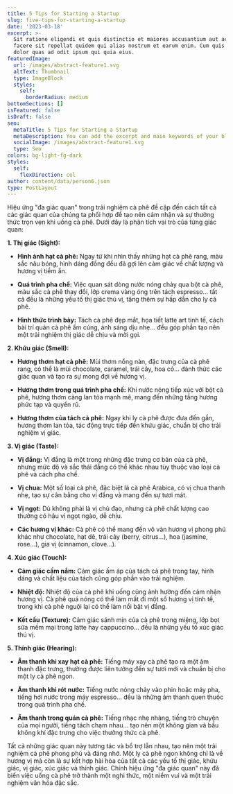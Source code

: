 ```yaml
---
title: 5 Tips for Starting a Startup
slug: five-tips-for-starting-a-startup
date: '2023-03-18'
excerpt: >-
  Sit ratione eligendi et quis distinctio et maiores accusantium aut accusamus
  facere sit repellat quidem qui alias nostrum et earum enim. Cum quis sint eos
  dolor quas ad odit ipsum qui quia eius.
featuredImage:
  url: /images/abstract-feature1.svg
  altText: Thumbnail
  type: ImageBlock
  styles:
    self:
      borderRadius: medium
bottomSections: []
isFeatured: false
isDraft: false
seo:
  metaTitle: 5 Tips for Starting a Startup
  metaDescription: You can add the excerpt and main keywords of your blog post here.
  socialImage: /images/abstract-feature1.svg
  type: Seo
colors: bg-light-fg-dark
styles:
  self:
    flexDirection: col
author: content/data/person6.json
type: PostLayout
---
```

Hiệu ứng "đa giác quan" trong trải nghiệm cà phê đề cập đến cách tất cả các giác quan của chúng ta phối hợp để tạo nên cảm nhận và sự thưởng thức trọn vẹn khi uống cà phê. Dưới đây là phân tích vai trò của từng giác quan:

**1. Thị giác (Sight):**

*   **Hình ảnh hạt cà phê:** Ngay từ khi nhìn thấy những hạt cà phê rang, màu sắc nâu bóng, hình dáng đồng đều đã gợi lên cảm giác về chất lượng và hương vị tiềm ẩn.

*   **Quá trình pha chế:** Việc quan sát dòng nước nóng chảy qua bột cà phê, màu sắc cà phê thay đổi, lớp crema vàng óng trên tách espresso... tất cả đều là những yếu tố thị giác thú vị, tăng thêm sự hấp dẫn cho ly cà phê.

*   **Hình thức trình bày:** Tách cà phê đẹp mắt, họa tiết latte art tinh tế, cách bài trí quán cà phê ấm cúng, ánh sáng dịu nhẹ... đều góp phần tạo nên một trải nghiệm thị giác dễ chịu và mời gọi.

**2. Khứu giác (Smell):**

*   **Hương thơm hạt cà phê:** Mùi thơm nồng nàn, đặc trưng của cà phê rang, có thể là mùi chocolate, caramel, trái cây, hoa cỏ... đánh thức các giác quan và tạo ra sự mong đợi về hương vị.

*   **Hương thơm trong quá trình pha chế:** Khi nước nóng tiếp xúc với bột cà phê, hương thơm càng lan tỏa mạnh mẽ, mang đến những tầng hương phức tạp và quyến rũ.

*   **Hương thơm của tách cà phê:** Ngay khi ly cà phê được đưa đến gần, hương thơm lan tỏa, tác động trực tiếp đến khứu giác, chuẩn bị cho trải nghiệm vị giác.

**3. Vị giác (Taste):**

*   **Vị đắng:** Vị đắng là một trong những đặc trưng cơ bản của cà phê, nhưng mức độ và sắc thái đắng có thể khác nhau tùy thuộc vào loại cà phê và cách pha chế.

*   **Vị chua:** Một số loại cà phê, đặc biệt là cà phê Arabica, có vị chua thanh nhẹ, tạo sự cân bằng cho vị đắng và mang đến sự tươi mát.

*   **Vị ngọt:** Dù không phải là vị chủ đạo, nhưng cà phê chất lượng cao thường có hậu vị ngọt ngào, dễ chịu.

*   **Các hương vị khác:** Cà phê có thể mang đến vô vàn hương vị phong phú khác như chocolate, hạt dẻ, trái cây (berry, citrus...), hoa (jasmine, rose...), gia vị (cinnamon, clove...).

**4. Xúc giác (Touch):**

*   **Cảm giác cầm nắm:** Cảm giác ấm áp của tách cà phê trong tay, hình dáng và chất liệu của tách cũng góp phần vào trải nghiệm.

*   **Nhiệt độ:** Nhiệt độ của cà phê khi uống cũng ảnh hưởng đến cảm nhận hương vị. Cà phê quá nóng có thể làm mất đi một số hương vị tinh tế, trong khi cà phê nguội lại có thể làm nổi bật vị đắng.

*   **Kết cấu (Texture):** Cảm giác sánh mịn của cà phê trong miệng, lớp bọt sữa mềm mại trong latte hay cappuccino... đều là những yếu tố xúc giác thú vị.

**5. Thính giác (Hearing):**

*   **Âm thanh khi xay hạt cà phê:** Tiếng máy xay cà phê tạo ra một âm thanh đặc trưng, thường được liên tưởng đến sự tươi mới và chuẩn bị cho một ly cà phê ngon.

*   **Âm thanh khi rót nước:** Tiếng nước nóng chảy vào phin hoặc máy pha, tiếng hơi nước trong máy espresso... đều là những âm thanh quen thuộc trong quá trình pha chế.

*   **Âm thanh trong quán cà phê:** Tiếng nhạc nhẹ nhàng, tiếng trò chuyện của mọi người, tiếng tách chạm nhau... tạo nên một không gian và bầu không khí đặc trưng cho việc thưởng thức cà phê.

Tất cả những giác quan này tương tác và bổ trợ lẫn nhau, tạo nên một trải nghiệm cà phê phong phú và đáng nhớ. Một ly cà phê ngon không chỉ là về hương vị mà còn là sự kết hợp hài hòa của tất cả các yếu tố thị giác, khứu giác, vị giác, xúc giác và thính giác. Chính hiệu ứng "đa giác quan" này đã biến việc uống cà phê trở thành một nghi thức, một niềm vui và một trải nghiệm văn hóa đặc sắc.

